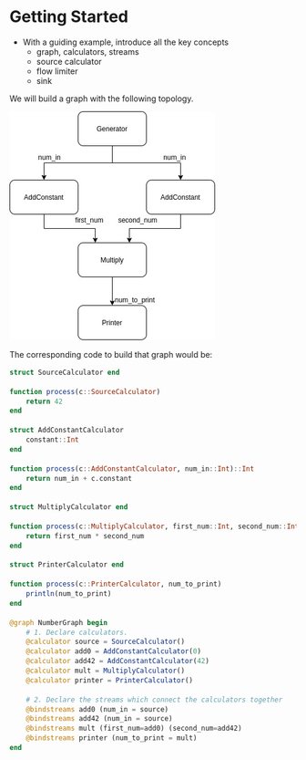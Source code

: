 # Getting Started
+ With a guiding example, introduce all the key concepts
    + graph, calculators, streams
    + source calculator
    + flow limiter
    + sink

We will build a graph with the following topology.

![Example graph](img/example_graph.jpg)

The corresponding code to build that graph would be:
```julia
struct SourceCalculator end

function process(c::SourceCalculator)
    return 42
end

struct AddConstantCalculator
    constant::Int
end

function process(c::AddConstantCalculator, num_in::Int)::Int
    return num_in + c.constant
end

struct MultiplyCalculator end

function process(c::MultiplyCalculator, first_num::Int, second_num::Int)::Int
    return first_num * second_num
end

struct PrinterCalculator end

function process(c::PrinterCalculator, num_to_print)
    println(num_to_print)
end

@graph NumberGraph begin
    # 1. Declare calculators.
    @calculator source = SourceCalculator()
    @calculator add0 = AddConstantCalculator(0)
    @calculator add42 = AddConstantCalculator(42)
    @calculator mult = MultiplyCalculator()
    @calculator printer = PrinterCalculator()

    # 2. Declare the streams which connect the calculators together
    @bindstreams add0 (num_in = source)
    @bindstreams add42 (num_in = source)
    @bindstreams mult (first_num=add0) (second_num=add42)
    @bindstreams printer (num_to_print = mult)
end
```
